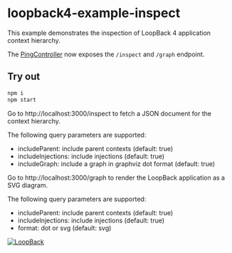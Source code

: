 # loopback4-example-inspect

This example demonstrates the inspection of LoopBack 4 application context hierarchy.

The [PingController](https://github.com/raymondfeng/loopback4-example-inspect/blob/master/src/controllers/ping.controller.ts#L73-L85) now exposes the `/inspect` and `/graph` endpoint.

## Try out

```sh
npm i
npm start
```

Go to http://localhost:3000/inspect to fetch a JSON document for the context hierarchy.

The following query parameters are supported:

- includeParent: include parent contexts (default: true)
- includeInjections: include injections (default: true)
- includeGraph: include a graph in graphviz dot format (default: true)

Go to http://localhost:3000/graph to render the LoopBack application as a SVG diagram.

The following query parameters are supported:

- includeParent: include parent contexts (default: true)
- includeInjections: include injections (default: true)
- format: dot or svg (default: svg)

[![LoopBack](<https://github.com/strongloop/loopback-next/raw/master/docs/site/imgs/branding/Powered-by-LoopBack-Badge-(blue)-@2x.png>)](http://loopback.io/)
